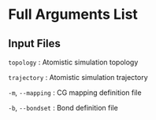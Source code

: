 # Full Arguments List

## Input Files

`topology`
: Atomistic simulation topology

`trajectory`
: Atomistic simulation trajectory

`-m`, `--mapping`
: CG mapping definition file

`-b`, `--bondset`
: Bond definition file
